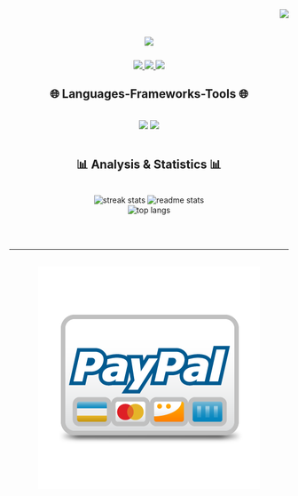 <!-- Visitor Badge -->
<img align="right" src="https://visitor-badge.laobi.icu/badge?page_id=AhmedibrahimGH.AhmedibrahimGH." />

<!-- Header -->
<h1 align="center">
    <img src="https://readme-typing-svg.herokuapp.com/?font=Righteous&size=35&center=true&vCenter=true&width=500&height=70&lines=Hi+There+,+Glad+to+see+you;I'm+Ahmed+Ibrahim!;Machine+Learning+Engineer+💻;WWith+1+Year+Experience+Of+Coding" />
</h1>

<!-- Contact Information -->
<div align="center"> 
  <a href="mailto:hamadahima389@gmail.com">
    <img src="https://img.shields.io/badge/Gmail-333333?style=for-the-badge&logo=gmail&logoColor=red" />
  </a>
  <a href="https://www.linkedin.com/in/ahmedibrahims/" target="_blank">
    <img src="https://img.shields.io/badge/LinkedIn-0077B5?style=for-the-badge&logo=linkedin&logoColor=white" target="_blank" />
  </a>
  <a href="https://ahmedibrahimgh.github.io/ML-AhmedIbrahim.github.io/" target="_blank">
     <img src="https://img.shields.io/badge/Portfolio-FF5722?style=for-the-badge&logo=todoist&logoColor=white" target="_blank" /> <!-- Comment: Choose icons that represent your skills or tools -->
  </a>
</div>
<!-- Horizontal Line -->


<!-- Skills Section -->
<h2 align="center">🌐 Languages-Frameworks-Tools 🌐</h2>
<br/>
<div align="center">
    <img src="https://skillicons.dev/icons?i=python,c,html,css,vscode,github,git,r" />
    <img src="https://skillicons.dev/icons?i=nodejs,javascript,express,firebase,mongodb,c,java,nextjs,mysql,flask" /><br>
</div>

<br/>

<!-- Stats Section -->
<h2 align="center">📊 Analysis & Statistics 📊</h2>
<br>
<div align=center>
  <img width=390 src="https://github-readme-streak-stats.herokuapp.com/?user=AhmedibrahimGH&count_private=true&theme=react&border_radius=10" alt="streak stats"/>
  <img width=390 src="https://github-readme-stats.vercel.app/api?username=AhmedibrahimGH&count_private=true&show_icons=true&theme=react&rank_icon=github&border_radius=10" alt="readme stats" />
  <br/>
  <img width=325 align="center" src="https://github-readme-stats.vercel.app/api/top-langs/?username=AhmedibrahimGH&hide=HTML&langs_count=8&layout=compact&theme=react&border_radius=10&size_weight=0.5&count_weight=0.5&exclude_repo=github-readme-stats" alt="top langs" />
</div>

<br/><br/>

<!-- Horizontal Line -->
<hr/>

<!-- Coffee Button -->
<br/>
<div align="center">
  <a href='https://www.buymeacoffee.com/ahmedibrahimsayed' target='_blank'>
    <img height='470' style='border:0px;height:400px;' src='paypal-icon-11718.png' border='0' alt='Buy Me a Coffee at ko-fi.com' />

  </a>
</div>
